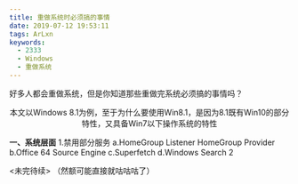 ```yaml
---
title: 重做系统时必须搞的事情
date: 2019-07-12 19:53:11
tags: ArLxn
keywords: 
  - 2333
  - Windows
  - 重做系统
---
```


好多人都会重做系统，但是你知道那些重做完系统必须搞的事情吗？

<!-- more -->
<center>本文以Windows 8.1为例，至于为什么要使用Win8.1，是因为8.1既有Win10的部分特性，又具备Win7以下操作系统的特性</center>

**一、系统层面**
  1.禁用部分服务
    a.HomeGroup Listener
      HomeGroup Provider
    b.Office 64 Source Engine
    c.Superfetch
    d.Windows Search
  2

<未完待续>
（然额可能直接就咕咕咕了）